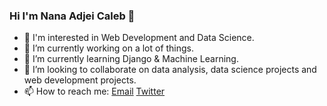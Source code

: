 ### Hi I'm Nana Adjei Caleb 👋
- 👀 I'm interested in Web Development and Data Science.
- 🔭 I’m currently working on a lot of things.
- 🌱 I’m currently learning Django & Machine Learning.
- 👯 I’m looking to collaborate on data analysis, data science projects and web development projects.
- 📫 How to reach me: [Email](mailto:omarcypha@gmail.com) [Twitter](https://twitter.com/@omar_cypha)

<!--
Here are some ideas to get you started:

- 🔭 I’m currently working on ...
- 🌱 I’m currently learning ...
- 👯 I’m looking to collaborate on ...
- 🤔 I’m looking for help with ...
- 💬 Ask me about ...
- 📫 How to reach me: ...
- 😄 Pronouns: ...
- ⚡ Fun fact: ...
-->
